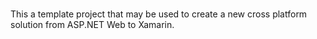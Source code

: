 # 
This a template project that may be used to create a new cross platform solution from ASP.NET Web to Xamarin.

